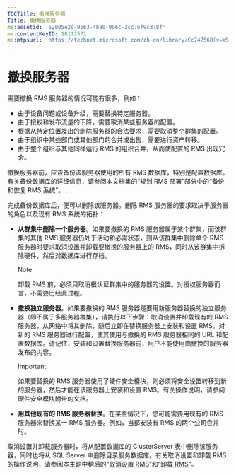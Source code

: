 ```yaml
---
TOCTitle: 撤换服务器
Title: 撤换服务器
ms:assetid: '52005e2e-9563-4ba0-906c-3cc76f9c378f'
ms:contentKeyID: 18112571
ms:mtpsurl: 'https://technet.microsoft.com/zh-cn/library/Cc747568(v=WS.10)'
---
```


撤换服务器
==========

需要撤换 RMS 服务器的情况可能有很多，例如：

-   由于设备问题或设备升级，需要替换特定服务器。
-   由于授权和发布流量的下降，需要取消某些服务器的配置。
-   根据从特定位置发出的删除服务器的合法要求，需要取消整个群集的配置。
-   由于组织中某些部门或其他部门的合并或出售，需要进行资产转移。
-   由于整个组织与其他同样运行 RMS 的组织合并，从而使配置的 RMS 出现冗余。

撤换服务器前，应该备份该服务器使用的所有 RMS 数据库，特别是配置数据库。有关备份数据库的详细信息，请参阅本文档集的“规划 RMS 部署”部分中的“备份和恢复 RMS 系统”。 .

完成备份数据库后，便可以删除该服务器。删除 RMS 服务器的要求取决于服务器的角色以及现有 RMS 系统的拓扑：

-   **从群集中删除一个服务器**。如果要撤换的 RMS 服务器属于某个群集，而该群集的其他 RMS 服务器仍处于活动和必需状态，则从该群集中删除单个 RMS 服务器时要求取消设置并卸载要撤换的服务器上的 RMS，同时从该群集中拆除硬件，然后对数据库进行存档。
    > [!NOTE]
    > 卸载 RMS 前，必须只取消根认证群集中的服务器的设置。对授权服务器而言，不需要历经此过程。 

-   **撤换独立服务器**。如果要撤换的 RMS 服务器是要用新服务器替换的独立服务器（即不属于多服务器群集），请执行以下步骤：取消设置并卸载现有的 RMS 服务器，从网络中将其删除，随后立即在替换服务器上安装和设置 RMS。对新的 RMS 服务器进行配置，使其使用与撤换的 RMS 服务器相同的 URL 和配置数据库。请记住，安装和设置替换服务器前，用户不能使用由撤换的服务器发布的内容。
    > [!IMPORTANT]
    > 如果要替换的 RMS 服务器使用了硬件安全模块，则必须将安全设置转移到新的服务器，然后才能在该服务器上安装和设置 RMS。有关操作说明，请参阅硬件安全模块附带的文档。 

-   **用其他现有的 RMS 服务器替换**。在某些情况下，您可能需要用现有的 RMS 服务器来替换某一 RMS 服务器。例如，当都安装有 RMS 的两个公司合并时。

取消设置并卸载服务器时，将从配置数据库的 ClusterServer 表中删除该服务器，同时也将从 SQL Server 中删除目录服务数据库。有关取消设置和卸载 RMS 的操作说明，请参阅本主题中稍后的“[取消设置 RMS](https://technet.microsoft.com/9fa63daa-5fb9-4afd-8371-b38248619857)”和“[卸载 RMS](https://technet.microsoft.com/885e3b4f-ea32-466f-9f7f-d8440b0f7c28)”。
